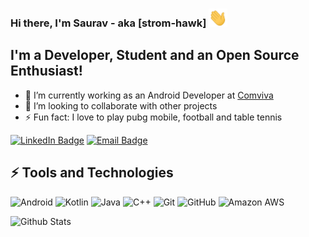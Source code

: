 ### Hi there, I'm Saurav - aka [strom-hawk] <img src="https://raw.githubusercontent.com/strom-hawk/strom-hawk/master/wave.gif" width="30px">
## I'm a Developer, Student and an Open Source Enthusiast!
- 🔭 I’m currently working as an Android Developer at [Comviva](https://www.comviva.com/)
- 👯 I’m looking to collaborate with other projects
- ⚡ Fun fact: I love to play pubg mobile, football and table tennis

[![LinkedIn Badge](https://img.shields.io/badge/%20-%20Saurav-2980b9?style=flat&logo=linkedin)](mailto:sauravsuman001@hotmail.com)
[![Email Badge](https://img.shields.io/badge/%20-%20sauravsuman001@hotmail.com-3498db?style=flat&logo=Gmail&logoColor=white)](mailto:sauravsuman001@hotmail.com)

## ⚡ Tools and Technologies
![Android](https://img.shields.io/badge/%20-%20Android-4CAF50?style=flat&logo=android)
![Kotlin](https://img.shields.io/badge/%20-%20Kotlin-1e272e?style=flat&logo=kotlin)
![Java](https://img.shields.io/badge/%20-%20Java-F97F51?style=flat&logo=java)
![C++](https://img.shields.io/badge/%20-%20C++-2980b9?style=flat&logo=c++)
![Git](https://img.shields.io/badge/%20-%20Git-1e272e?style=flat&logo=git)
![GitHub](https://img.shields.io/badge/%20-%20GitHub-34495e?style=flat&logo=github)
![Amazon AWS](https://img.shields.io/badge/Amazon%20AWS-232F3E?style=flat-square&logo=amazon-aws)


![Github Stats](https://github-readme-stats.vercel.app/api?username=strom-hawk&show_icons=true)
